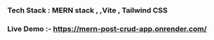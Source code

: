 ### Tech Stack : MERN stack , ,Vite , Tailwind CSS

### Live Demo :- https://mern-post-crud-app.onrender.com/
